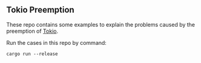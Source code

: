 ## Tokio Preemption
These repo contains some examples to explain the problems caused by the preemption of [Tokio](https://crates.io/crates/tokio).

Run the cases in this repo by command:
```
cargo run --release
```